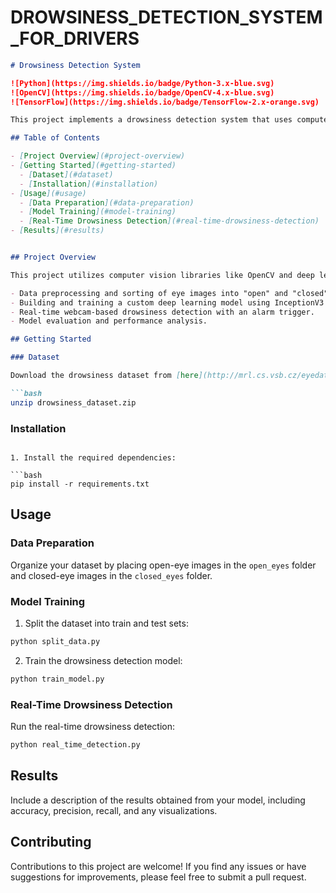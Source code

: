 # DROWSINESS_DETECTION_SYSTEM_FOR_DRIVERS


```markdown
# Drowsiness Detection System

![Python](https://img.shields.io/badge/Python-3.x-blue.svg)
![OpenCV](https://img.shields.io/badge/OpenCV-4.x-blue.svg)
![TensorFlow](https://img.shields.io/badge/TensorFlow-2.x-orange.svg)

This project implements a drowsiness detection system that uses computer vision and machine learning techniques to monitor a person's eye state and alert them in case of drowsiness.

## Table of Contents

- [Project Overview](#project-overview)
- [Getting Started](#getting-started)
  - [Dataset](#dataset)
  - [Installation](#installation)
- [Usage](#usage)
  - [Data Preparation](#data-preparation)
  - [Model Training](#model-training)
  - [Real-Time Drowsiness Detection](#real-time-drowsiness-detection)
- [Results](#results)


## Project Overview

This project utilizes computer vision libraries like OpenCV and deep learning framework TensorFlow to create a drowsiness detection system. It includes the following main components:

- Data preprocessing and sorting of eye images into "open" and "closed" categories.
- Building and training a custom deep learning model using InceptionV3 architecture.
- Real-time webcam-based drowsiness detection with an alarm trigger.
- Model evaluation and performance analysis.

## Getting Started

### Dataset

Download the drowsiness dataset from [here](http://mrl.cs.vsb.cz/eyedataset) and unzip it using the following command:

```bash
unzip drowsiness_dataset.zip
```

### Installation




```

1. Install the required dependencies:

```bash
pip install -r requirements.txt
```

## Usage

### Data Preparation

Organize your dataset by placing open-eye images in the `open_eyes` folder and closed-eye images in the `closed_eyes` folder.

### Model Training

1. Split the dataset into train and test sets:

```bash
python split_data.py
```

2. Train the drowsiness detection model:

```bash
python train_model.py
```

### Real-Time Drowsiness Detection

Run the real-time drowsiness detection:

```bash
python real_time_detection.py
```

## Results

Include a description of the results obtained from your model, including accuracy, precision, recall, and any visualizations.

## Contributing

Contributions to this project are welcome! If you find any issues or have suggestions for improvements, please feel free to submit a pull request.


